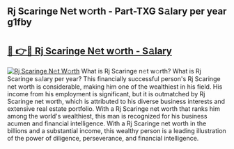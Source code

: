 ## Rj Scaringe N𝚎t w𝚘rth - Part-TXG S𝚊lary per year g1fby

# <h2><a href="http://gc4qvq1.nevu.top/?p=Rj+Scaringe">🔗 👉🔴 Rj Scaringe N𝚎t w𝚘rth - S𝚊lary</a></h2>

[![Rj Scaringe N𝚎t W𝚘rth](https://i.imgur.com/Oavwk0R.jpeg)](http://gc4qvq1.nevu.top/?p=Rj+Scaringe)
What is Rj Scaringe n𝚎t w𝚘rth? What is Rj Scaringe s𝚊lary per year?
This financially successful person's Rj Scaringe net worth is considerable, making him one of the wealthiest in his field. His income from his employment is significant, but it is outmatched by Rj Scaringe net worth, which is attributed to his diverse business interests and extensive real estate portfolio. With a Rj Scaringe net worth that ranks him among the world's wealthiest, this man is recognized for his business acumen and financial intelligence. With a Rj Scaringe net worth in the billions and a substantial income, this wealthy person is a leading illustration of the power of diligence, perseverance, and financial intelligence.

